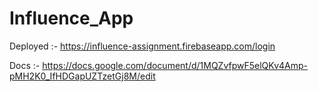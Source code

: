 # Influence_App

Deployed :- https://influence-assignment.firebaseapp.com/login

Docs :- https://docs.google.com/document/d/1MQZvfpwF5elQKv4Amp-pMH2K0_IfHDGapUZTzetGj8M/edit
